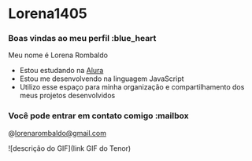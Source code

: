 # Lorena1405
### Boas vindas ao meu perfil :blue_heart

Meu nome é Lorena Rombaldo

- Estou estudando na [Alura](https://www.alura.com.br)
- Estou me desenvolvendo na linguagem JavaScript
- Utilizo esse espaço para minha organização e compartilhamento dos meus projetos desenvolvidos

### Você pode entrar em contato comigo :mailbox

@lorenarombaldo@gmail.com

![descrição do GIF](link GIF do Tenor)
